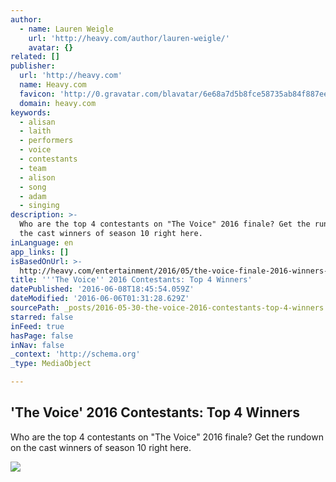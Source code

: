 ```yaml
---
author:
  - name: Lauren Weigle
    url: 'http://heavy.com/author/lauren-weigle/'
    avatar: {}
related: []
publisher:
  url: 'http://heavy.com'
  name: Heavy.com
  favicon: 'http://0.gravatar.com/blavatar/6e68a7d5b8fce58735ab84f887ee5981?s=16'
  domain: heavy.com
keywords:
  - alisan
  - laith
  - performers
  - voice
  - contestants
  - team
  - alison
  - song
  - adam
  - singing
description: >-
  Who are the top 4 contestants on "The Voice" 2016 finale? Get the rundown on
  the cast winners of season 10 right here.
inLanguage: en
app_links: []
isBasedOnUrl: >-
  http://heavy.com/entertainment/2016/05/the-voice-finale-2016-winners-top-4-contestants-cast-season-10-judges-teams-who-are-artists/
title: '''The Voice'' 2016 Contestants: Top 4 Winners'
datePublished: '2016-06-08T18:45:54.059Z'
dateModified: '2016-06-06T01:31:28.629Z'
sourcePath: _posts/2016-05-30-the-voice-2016-contestants-top-4-winners.md
starred: false
inFeed: true
hasPage: false
inNav: false
_context: 'http://schema.org'
_type: MediaObject

---
```

<article style=""><h1>'The Voice' 2016 Contestants: Top 4 Winners</h1><p>Who are the top 4 contestants on "The Voice" 2016 finale? Get the rundown on the cast winners of season 10 right here.</p><img src="https://i0.wp.com/heavyeditorial.files.wordpress.com/2016/05/top-4-the-voice.jpg?fit=440%2C330&amp;quality=65&amp;strip=all&amp;ssl=1" /></article>